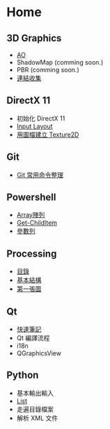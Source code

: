 
# Home

## 3D Graphics

- [AO](CG/AO.md)
- ShadowMap (comming soon.)
- PBR (comming soon.)
- [連結收集](CG/Links.md)

## DirectX 11

- 初始化 DirectX 11
- [Input Layout](Dx11/InputLayout.md)
- [用圖檔建立 Texture2D](Dx11/Load-Texture-From-File.md)

## Git

- [Git 常用命令整理](Some/Git.md)

## Powershell 

- [Array陣列](PowerShell/Array.md)
- [Get-ChildItem](PowerShell/Get-ChildItem.md)
- [參數列](PowerShell/Param.md)

## Processing

- [目錄](Processing/index.md)
- [基本結構](Processing/01-Basic.md)
- [第一張圖](Processing/02-Painting.md)

## Qt

- [快速筆記](Qt/FAQ.md)
- Qt 編譯流程
- i18n
- QGraphicsView

## Python

- 基本輸出輸入
- [List](Python/List.md)
- 走遍目錄檔案
- 解析 XML 文件
